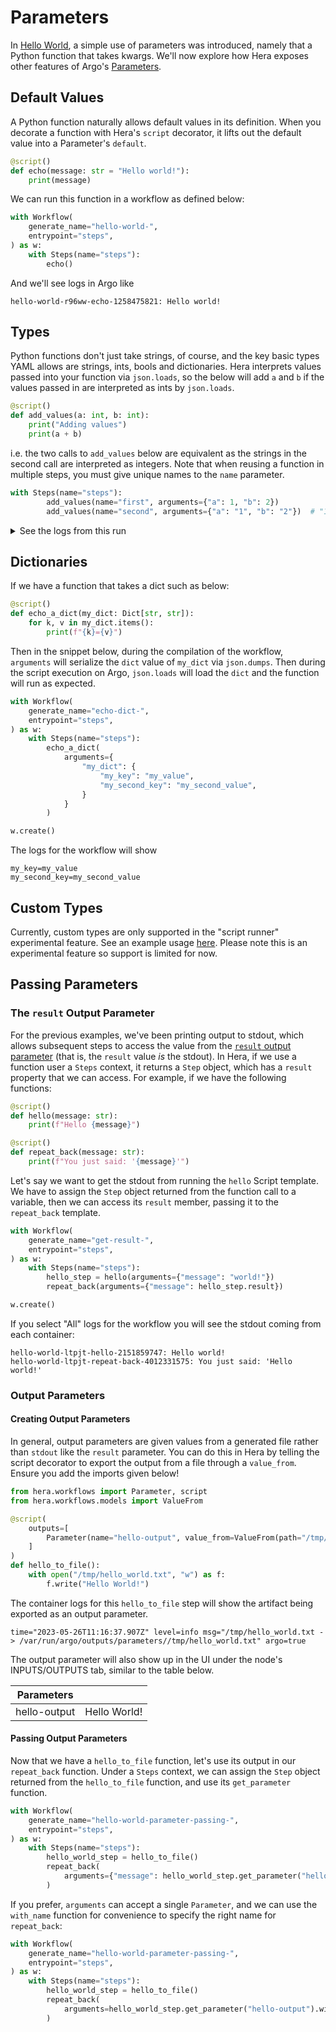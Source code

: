 # Parameters

In [Hello World](hello-world.md), a simple use of parameters was introduced, namely that a Python function that takes
kwargs. We'll now explore how Hera exposes other features of Argo's
[Parameters](https://argoproj.github.io/argo-workflows/fields/#Parameter).

## Default Values

A Python function naturally allows default values in its definition. When you decorate a function with Hera's `script`
decorator, it lifts out the default value into a Parameter's `default`.

```py
@script()
def echo(message: str = "Hello world!"):
    print(message)
```

We can run this function in a workflow as defined below:

```py
with Workflow(
    generate_name="hello-world-",
    entrypoint="steps",
) as w:
    with Steps(name="steps"):
        echo()
```

And we'll see logs in Argo like

```console
hello-world-r96ww-echo-1258475821: Hello world!
```

## Types

Python functions don't just take strings, of course, and the key basic types YAML allows are strings, ints, bools and
dictionaries. Hera interprets values passed into your function via `json.loads`, so the below will add `a` and `b` if
the values passed in are interpreted as ints by `json.loads`.

```py
@script()
def add_values(a: int, b: int):
    print("Adding values")
    print(a + b)
```

i.e. the two calls to `add_values` below are equivalent as the strings in the second call are interpreted as integers.
Note that when reusing a function in multiple steps, you must give unique names to the `name` parameter.

```py
with Steps(name="steps"):
        add_values(name="first", arguments={"a": 1, "b": 2})
        add_values(name="second", arguments={"a": "1", "b": "2"})  # "1" and "2" will be treated as ints
```

<details>
<summary>See the logs from this run</summary>

Note the different node IDs (the number after `add-values`) in the logs, as the logs do not show the container names
"first" and "second".

```console
add-values-xw7k9-add-values-242584704: Adding values
add-values-xw7k9-add-values-242584704: 3
add-values-xw7k9-add-values-242584704: time="2023-05-26T11:57:13.805Z" level=info msg="sub-process exited" argo=true error="<nil>"
add-values-xw7k9-add-values-838832153: Adding values
add-values-xw7k9-add-values-838832153: 3
add-values-xw7k9-add-values-838832153: time="2023-05-26T11:57:24.101Z" level=info msg="sub-process exited" argo=true error="<nil>"
```
</details>

## Dictionaries

If we have a function that takes a dict such as below:

```py
@script()
def echo_a_dict(my_dict: Dict[str, str]):
    for k, v in my_dict.items():
        print(f"{k}={v}")
```

Then in the snippet below, during the compilation of the workflow, `arguments` will serialize the `dict` value of
`my_dict` via `json.dumps`. Then during the script execution on Argo, `json.loads` will load the `dict` and the function
will run as expected.

```py
with Workflow(
    generate_name="echo-dict-",
    entrypoint="steps",
) as w:
    with Steps(name="steps"):
        echo_a_dict(
            arguments={
                "my_dict": {
                    "my_key": "my_value",
                    "my_second_key": "my_second_value",
                }
            }
        )

w.create()
```

The logs for the workflow will show

```console
my_key=my_value
my_second_key=my_second_value
```

## Custom Types

Currently, custom types are only supported in the "script runner" experimental feature. See an example usage
[here](../../examples/workflows/callable_script.md). Please note this is an experimental feature so support is limited for now.

## Passing Parameters

### The `result` Output Parameter

For the previous examples, we've been printing output to stdout, which allows subsequent steps to access the value from
the
[`result` output parameter](https://argoproj.github.io/argo-workflows/walk-through/output-parameters/#result-output-parameter)
(that is, the `result` value *is* the stdout). In Hera, if we use a function user a `Steps` context, it returns a `Step`
object, which has a `result` property that we can access. For example, if we have the following functions:

```py
@script()
def hello(message: str):
    print(f"Hello {message}")

@script()
def repeat_back(message: str):
    print(f"You just said: '{message}'")
```

Let's say we want to get the stdout from running the `hello` Script template. We have to assign the `Step` object
returned from the function call to a variable, then we can access its `result` member, passing it to the `repeat_back`
template.

```py
with Workflow(
    generate_name="get-result-",
    entrypoint="steps",
) as w:
    with Steps(name="steps"):
        hello_step = hello(arguments={"message": "world!"})
        repeat_back(arguments={"message": hello_step.result})

w.create()
```

If you select "All" logs for the workflow you will see the stdout coming from each container:

```console
hello-world-ltpjt-hello-2151859747: Hello world!
hello-world-ltpjt-repeat-back-4012331575: You just said: 'Hello world!'
```


### Output Parameters

#### Creating Output Parameters

In general, output parameters are given values from a generated file rather than `stdout` like the `result` parameter.
You can do this in Hera by telling the script decorator to export the output from a file through a `value_from`. Ensure
you add the imports given below!

```py
from hera.workflows import Parameter, script
from hera.workflows.models import ValueFrom

@script(
    outputs=[
        Parameter(name="hello-output", value_from=ValueFrom(path="/tmp/hello_world.txt")),
    ]
)
def hello_to_file():
    with open("/tmp/hello_world.txt", "w") as f:
        f.write("Hello World!")
```

The container logs for this `hello_to_file` step will show the artifact being exported as an output parameter.

```console
time="2023-05-26T11:16:37.907Z" level=info msg="/tmp/hello_world.txt -> /var/run/argo/outputs/parameters//tmp/hello_world.txt" argo=true
```

The output parameter will also show up in the UI under the node's INPUTS/OUTPUTS tab, similar to the table below.

| Parameters   |              |
| ------------ | ------------ |
| hello-output | Hello World! |

#### Passing Output Parameters

Now that we have a `hello_to_file` function, let's use its output in our `repeat_back` function. Under a `Steps`
context, we can assign the `Step` object returned from the `hello_to_file` function, and use its `get_parameter`
function.

```py
with Workflow(
    generate_name="hello-world-parameter-passing-",
    entrypoint="steps",
) as w:
    with Steps(name="steps"):
        hello_world_step = hello_to_file()
        repeat_back(
            arguments={"message": hello_world_step.get_parameter("hello-output")}
        )
```

If you prefer, `arguments` can accept a single `Parameter`, and we can use the `with_name` function for convenience to
specify the right name for `repeat_back`:
```py
with Workflow(
    generate_name="hello-world-parameter-passing-",
    entrypoint="steps",
) as w:
    with Steps(name="steps"):
        hello_world_step = hello_to_file()
        repeat_back(
            arguments=hello_world_step.get_parameter("hello-output").with_name("message")
        )
```
